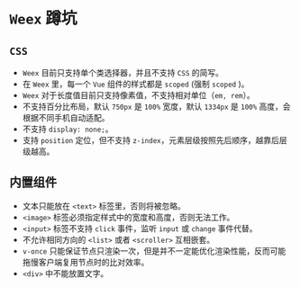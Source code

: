 # `Weex` 蹲坑

## `CSS`

- `Weex` 目前只支持单个类选择器，并且不支持 `CSS` 的简写。
- 在 `Weex` 里，每一个 `Vue` 组件的样式都是 `scoped` (强制 `scoped` )。
- `Weex` 对于长度值目前只支持像素值，不支持相对单位（`em, rem`）。
- 不支持百分比布局，默认 `750px` 是 `100%` 宽度，默认 `1334px` 是 `100%` 高度，会根据不同手机自动适配。
- 不支持 `display: none;`。
- 支持 `position` 定位，但不支持 `z-index`，元素层级按照先后顺序，越靠后层级越高。

## 内置组件

- 文本只能放在 `<text>` 标签里，否则将被忽略。
- `<image>` 标签必须指定样式中的宽度和高度，否则无法工作。
- `<input>` 标签不支持 `click` 事件，监听 `input` 或 `change` 事件代替。
- 不允许相同方向的 `<list>` 或者 `<scroller>` 互相嵌套。
- `v-once` 只能保证节点只渲染一次，但是并不一定能优化渲染性能，反而可能拖慢客户端复用节点时的比对效率。
- `<div>` 中不能放置文字。

